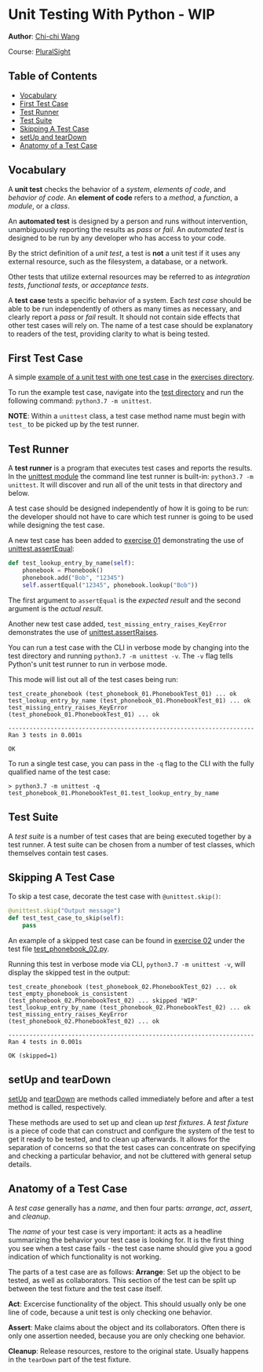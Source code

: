 # Unit Testing With Python - WIP
**Author**: [Chi-chi Wang](https://github.com/chichiwang)

Course: [PluralSight](https://app.pluralsight.com/library/courses/unit-testing-python/table-of-contents)

## Table of Contents
* [Vocabulary](#vocabulary)
* [First Test Case](#first-test-case)
* [Test Runner](#test-runner)
* [Test Suite](#test-suite)
* [Skipping A Test Case](#skipping-a-test-case)
* [setUp and tearDown](#setup-and-teardown)
* [Anatomy of a Test Case](#anatomy-of-a-test-case)

## Vocabulary
A **unit test** checks the behavior of a *system*, *elements of code*, and *behavior of code*. An **element of code** refers to a *method*, a *function*, a *module*, or a *class*.

An **automated test** is designed by a person and runs without intervention, unambiguously reporting the results as *pass* or *fail*. An *automated test* is designed to be run by any developer who has access to your code.

By the strict definition of a *unit test*, a test is **not** a unit test if it uses any external resource, such as the filesystem, a database, or a network.

Other tests that utilize external resources may be referred to as *integration tests*, *functional tests*, or *acceptance tests*.

A **test case** tests a specific behavior of a system. Each *test case* should be able to be run independently of others as many times as necessary, and clearly report a *pass* or *fail* result. It should not contain side effects that other test cases will rely on. The name of a test case should be explanatory to readers of the test, providing clarity to what is being tested.

## First Test Case
A simple [example of a unit test with one test case](./exercises/00%20-%20simple%20test%20case/test_phonebook_00.py) in the [exercises directory](./exercises).

To run the example test case, navigate into the [test directory](./exercises/00%20-%20simple%20test%20case) and run the following command: `python3.7 -m unittest`.

**NOTE**: Within a `unittest` class, a test case method name must begin with `test_` to be picked up by the test runner.

## Test Runner
A **test runner** is a program that executes test cases and reports the results. In the [unittest module](https://docs.python.org/3/library/unittest.html) the command line test runner is built-in: `python3.7 -m unittest`. It will discover and run all of the unit tests in that directory and below.

A test case should be designed independently of how it is going to be run: the developer should not have to care which test runner is going to be used while designing the test case.

A new test case has been added to [exercise 01](./exercises/01%20-%20assertEqual) demonstrating the use of [unittest.assertEqual](https://docs.python.org/3/library/unittest.html#unittest.TestCase.assertEqual):

```python
def test_lookup_entry_by_name(self):
    phonebook = Phonebook()
    phonebook.add("Bob", "12345")
    self.assertEqual("12345", phonebook.lookup("Bob"))
```

The first argument to `assertEqual` is the *expected result* and the second argument is the *actual result*.

Another new test case added, `test_missing_entry_raises_KeyError` demonstrates the use of [unittest.assertRaises](https://docs.python.org/3/library/unittest.html#unittest.TestCase.assertRaises).

You can run a test case with the CLI in verbose mode by changing into the test directory and running `python3.7 -m unittest -v`. The `-v` flag tells Python's unit test runner to run in verbose mode.

This mode will list out all of the test cases being run:
```console
test_create_phonebook (test_phonebook_01.PhonebookTest_01) ... ok
test_lookup_entry_by_name (test_phonebook_01.PhonebookTest_01) ... ok
test_missing_entry_raises_KeyError (test_phonebook_01.PhonebookTest_01) ... ok

----------------------------------------------------------------------
Ran 3 tests in 0.001s

OK
```

To run a single test case, you can pass in the `-q` flag to the CLI with the fully qualified name of the test case:
```console
> python3.7 -m unittest -q test_phonebook_01.PhonebookTest_01.test_lookup_entry_by_name
```

## Test Suite
A *test suite* is a number of test cases that are being executed together by a test runner. A test suite can be chosen from a number of test classes, which themselves contain test cases.

## Skipping A Test Case
To skip a test case, decorate the test case with `@unittest.skip()`:
```python
@unittest.skip("Output message")
def test_test_case_to_skip(self):
    pass
```

An example of a skipped test case can be found in [exercise 02](./exercises/02%20-%20skip%20test%20case) under the test file [test_phonebook_02.py](./exercises/02%20-%20skip%20test%20case/test_phonebook_02.py). 

Running this test in verbose mode via CLI, `python3.7 -m unittest -v`, will display the skipped test in the output:
```console
test_create_phonebook (test_phonebook_02.PhonebookTest_02) ... ok
test_empty_phonebook_is_consistent (test_phonebook_02.PhonebookTest_02) ... skipped 'WIP'
test_lookup_entry_by_name (test_phonebook_02.PhonebookTest_02) ... ok
test_missing_entry_raises_KeyError (test_phonebook_02.PhonebookTest_02) ... ok

----------------------------------------------------------------------
Ran 4 tests in 0.001s

OK (skipped=1)
```

## setUp and tearDown
[setUp](https://docs.python.org/3/library/unittest.html#unittest.TestCase.setUp) and [tearDown](https://docs.python.org/3/library/unittest.html#unittest.TestCase.tearDown) are methods called immediately before and after a test method is called, respectively.

These methods are used to set up and clean up *test fixtures*. A *test fixture* is a piece of code that can construct and configure the system of the test to get it ready to be tested, and to clean up afterwards. It allows for the separation of concerns so that the test cases can concentrate on specifying and checking a particular behavior, and not be cluttered with general setup details.

## Anatomy of a Test Case
A *test case* generally has a *name*, and then four parts: *arrange*, *act*, *assert*, and *cleanup*.

The *name* of your test case is very important: it acts as a headline summarizing the behavior your test case is looking for. It is the first thing you see when a test case fails - the test case name should give you a good indication of which functionality is not working.

The parts of a test case are as follows:
**Arrange**: Set up the object to be tested, as well as collaborators. This section of the test can be split up between the test fixture and the test case itself.

**Act**: Excercise functionality of the object. This should usually only be one line of code, because a unit test is only checking one behavior.

**Assert**: Make claims about the object and its collaborators. Often there is only one assertion needed, because you are only checking one behavior.

**Cleanup**: Release resources, restore to the original state. Usually happens in the `tearDown` part of the test fixture.
